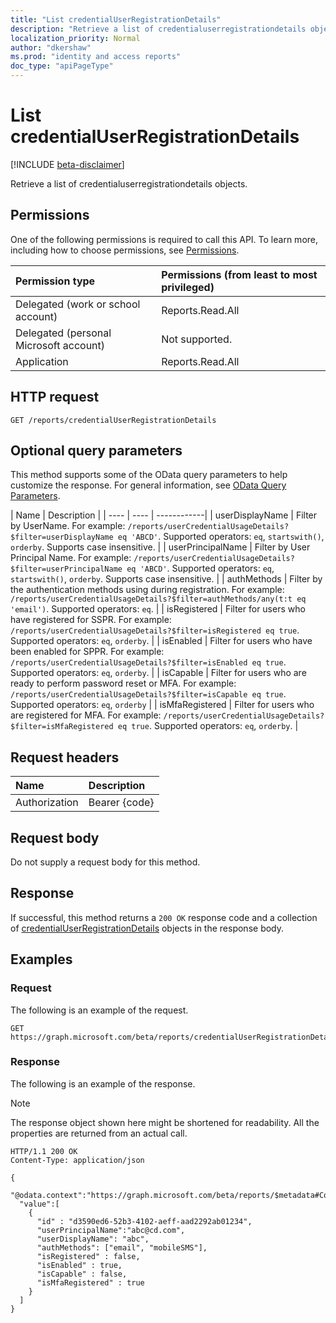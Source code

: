 ```yaml
---
title: "List credentialUserRegistrationDetails"
description: "Retrieve a list of credentialuserregistrationdetails objects."
localization_priority: Normal
author: "dkershaw"
ms.prod: "identity and access reports"
doc_type: "apiPageType"
---
```


# List credentialUserRegistrationDetails

[!INCLUDE [beta-disclaimer](../../includes/beta-disclaimer.md)]

Retrieve a list of credentialuserregistrationdetails objects.

## Permissions

One of the following permissions is required to call this API. To learn more, including how to choose permissions, see [Permissions](/graph/permissions-reference).

| Permission type                        | Permissions (from least to most privileged) |
|:---------------------------------------|:--------------------------------------------|
| Delegated (work or school account)     | Reports.Read.All |
| Delegated (personal Microsoft account) | Not supported. |
| Application                            | Reports.Read.All |

## HTTP request

<!-- { "blockType": "ignored" } -->

```http
GET /reports/credentialUserRegistrationDetails
```

## Optional query parameters

This method supports some of the OData query parameters to help customize the response. For general information, see [OData Query Parameters](/graph/query-parameters).

| Name | Description |
| ---- | ---- | ------------|
| userDisplayName | Filter by UserName. For example: `/reports/userCredentialUsageDetails?$filter=userDisplayName eq 'ABCD'`. Supported operators: `eq`, `startswith()`, `orderby`. Supports case insensitive. |
| userPrincipalName | Filter by User Principal Name. For example: `/reports/userCredentialUsageDetails?$filter=userPrincipalName eq 'ABCD'`. Supported operators: `eq`, `startswith()`, `orderby`. Supports case insensitive. |
| authMethods | Filter by the authentication methods using during registration. For example: `/reports/userCredentialUsageDetails?$filter=authMethods/any(t:t eq 'email')`. Supported operators: `eq`. |
| isRegistered | Filter for users who have registered for SSPR. For example: `/reports/userCredentialUsageDetails?$filter=isRegistered eq true`. Supported operators: `eq`, `orderby`. |
| isEnabled | Filter for users who have been enabled for SPPR. For example: `/reports/userCredentialUsageDetails?$filter=isEnabled eq true`. Supported operators: `eq`, `orderby`. |
| isCapable | Filter for users who are ready to perform password reset or MFA. For example: `/reports/userCredentialUsageDetails?$filter=isCapable eq true`. Supported operators: `eq`, `orderby` |
| isMfaRegistered | Filter for users who are registered for MFA. For example: `/reports/userCredentialUsageDetails?$filter=isMfaRegistered eq true`. Supported operators: `eq`, `orderby`. |

## Request headers

| Name      |Description|
|:----------|:----------|
| Authorization | Bearer {code} |

## Request body

Do not supply a request body for this method.

## Response

If successful, this method returns a `200 OK` response code and a collection of [credentialUserRegistrationDetails](../resources/credentialuserregistrationdetails.md) objects in the response body.

## Examples

### Request

The following is an example of the request.
<!-- {
  "blockType": "request",
  "name": "get_credentialuserregistrationdetails"
}-->

```http
GET https://graph.microsoft.com/beta/reports/credentialUserRegistrationDetails
```

### Response

The following is an example of the response.

> [!NOTE]
> The response object shown here might be shortened for readability. All the properties are returned from an actual call.

<!-- {
  "blockType": "response",
  "truncated": true,
  "@odata.type": "microsoft.graph.credentialUserRegistrationDetails",
  "isCollection": true
} -->

```http
HTTP/1.1 200 OK
Content-Type: application/json

{
  "@odata.context":"https://graph.microsoft.com/beta/reports/$metadata#Collection(microsoft.graph.credentialUserRegistrationDetails)",
  "value":[
    {
      "id" : "d3590ed6-52b3-4102-aeff-aad2292ab01234",
      "userPrincipalName":"abc@cd.com",
      "userDisplayName": "abc",
      "authMethods": ["email", "mobileSMS"],
      "isRegistered" : false,
      "isEnabled" : true,
      "isCapable" : false,
      "isMfaRegistered" : true
    }
  ]
}
```

<!-- uuid: 16cd6b66-4b1a-43a1-adaf-3a886856ed98
2019-02-04 14:57:30 UTC -->
<!-- {
  "type": "#page.annotation",
  "description": "List credentialUserRegistrationDetails",
  "keywords": "",
  "section": "documentation",
  "tocPath": ""
}-->